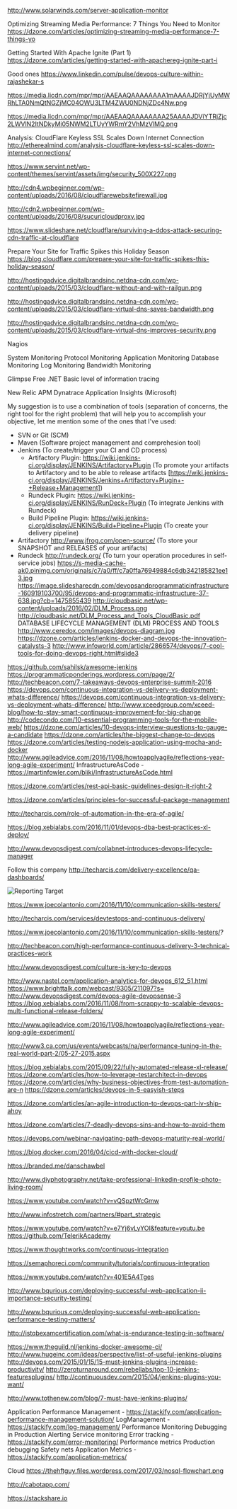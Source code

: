 http://www.solarwinds.com/server-application-monitor


Optimizing Streaming Media Performance: 7 Things You Need to Monitor 
https://dzone.com/articles/optimizing-streaming-media-performance-7-things-yo









Getting Started With Apache Ignite (Part 1)
https://dzone.com/articles/getting-started-with-apachereg-ignite-part-i


Good ones
https://www.linkedin.com/pulse/devops-culture-within-rajashekar-s

https://media.licdn.com/mpr/mpr/AAEAAQAAAAAAAA1mAAAAJDRjYjUyMWRhLTA0NmQtNGZjMC04OWU3LTM4ZWU0NDNjZDc4Nw.png

https://media.licdn.com/mpr/mpr/AAEAAQAAAAAAAA25AAAAJDViYTRjZjc2LWVlN2ItNDkyMi05NWM2LTUyYWRmY2VhMzVlMQ.png

Analysis: CloudFlare Keyless SSL Scales Down Internet Connection
http://etherealmind.com/analysis-cloudflare-keyless-ssl-scales-down-internet-connections/

https://www.servint.net/wp-content/themes/servint/assets/img/security_500X227.png

http://cdn4.wpbeginner.com/wp-content/uploads/2016/08/cloudflarewebsitefirewall.jpg

http://cdn2.wpbeginner.com/wp-content/uploads/2016/08/sucuricloudproxy.jpg

https://www.slideshare.net/cloudflare/surviving-a-ddos-attack-securing-cdn-traffic-at-cloudflare

Prepare Your Site for Traffic Spikes this Holiday Season
https://blog.cloudflare.com/prepare-your-site-for-traffic-spikes-this-holiday-season/

http://hostingadvice.digitalbrandsinc.netdna-cdn.com/wp-content/uploads/2015/03/cloudflare-without-and-with-railgun.png

http://hostingadvice.digitalbrandsinc.netdna-cdn.com/wp-content/uploads/2015/03/cloudflare-virtual-dns-saves-bandwidth.png

http://hostingadvice.digitalbrandsinc.netdna-cdn.com/wp-content/uploads/2015/03/cloudflare-virtual-dns-improves-security.png


Nagios


System Monitoring
Protocol Monitoring
Application Monitoring
Database Monitoring
Log Monitoring
Bandwidth Monitoring


Glimpse Free .NET 
	Basic level of information tracing


New Relic APM
Dynatrace
Application Insights (Microsoft)


My suggestion is to use a combination of tools (separation of concerns, the right tool for the right problem) that will help you to accomplish your objective, let me mention some of the ones that I've used:
* SVN or Git (SCM)
* Maven (Software project management and comprehesion tool)
* Jenkins (To create/trigger your CI and CD process)
  * Artifactory Plugin: https://wiki.jenkins-ci.org/display/JENKINS/Artifactory+Plugin (To promote your artifacts to Artifactory and to be able to release artifacts [https://wiki.jenkins-ci.org/display/JENKINS/Jenkins+Artifactory+Plugin+-+Release+Management])
  * Rundeck Plugin: https://wiki.jenkins-ci.org/display/JENKINS/RunDeck+Plugin (To integrate Jenkins with Rundeck)
  * Build Pipeline Plugin: https://wiki.jenkins-ci.org/display/JENKINS/Build+Pipeline+Plugin (To create your delivery pipeline)
* Artifactory http://www.jfrog.com/open-source/ (To store your SNAPSHOT and RELEASES of your artifacts)
* Rundeck http://rundeck.org/ (To turn your operation procedures in self-service jobs)
https://s-media-cache-ak0.pinimg.com/originals/c7/a0/ff/c7a0ffa76949884c6db342185821ee13.jpg
https://image.slidesharecdn.com/devopsandprogrammaticinfrastructure-160919103700/95/devops-and-programmatic-infrastructure-37-638.jpg?cb=1475855439
http://cloudbasic.net/wp-content/uploads/2016/02/DLM_Process.png
http://cloudbasic.net/DLM_Process_and_Tools_CloudBasic.pdf
DATABASE LIFECYCLE MANAGEMENT (DLM) PROCESS AND TOOLS
http://www.ceredox.com/images/devops-diagram.jpg
https://dzone.com/articles/jenkins-docker-and-devops-the-innovation-catalysts-3
http://www.infoworld.com/article/2866574/devops/7-cool-tools-for-doing-devops-right.html#slide3
	
https://github.com/sahilsk/awesome-jenkins
https://programmaticponderings.wordpress.com/page/2/
http://techbeacon.com/7-takeaways-devops-enterprise-summit-2016
https://devops.com/continuous-integration-vs-delivery-vs-deployment-whats-difference/
https://devops.com/continuous-integration-vs-delivery-vs-deployment-whats-difference/
http://www.xceedgroup.com/xceed-blog/how-to-stay-smart-continuous-improvement-for-big-change
http://codecondo.com/10-essential-programming-tools-for-the-mobile-web/
https://dzone.com/articles/10-devops-interview-questions-to-gauge-a-candidate
https://dzone.com/articles/the-biggest-change-to-devops
https://dzone.com/articles/testing-nodejs-application-using-mocha-and-docker
http://www.agileadvice.com/2016/11/08/howtoapplyagile/reflections-year-long-agile-experiment/
InfrastructureAsCode - https://martinfowler.com/bliki/InfrastructureAsCode.html

https://dzone.com/articles/rest-api-basic-guidelines-design-it-right-2

https://dzone.com/articles/principles-for-successful-package-management

http://techarcis.com/role-of-automation-in-the-era-of-agile/

https://blog.xebialabs.com/2016/11/01/devops-dba-best-practices-xl-deploy/

http://www.devopsdigest.com/collabnet-introduces-devops-lifecycle-manager

Follow this company
http://techarcis.com/delivery-excellence/qa-dashboards/

![Reporting Target](https://richrtesting.files.wordpress.com/2016/11/image.jpeg)

https://www.joecolantonio.com/2016/11/10/communication-skills-testers/

http://techarcis.com/services/devtestops-and-continuous-delivery/

https://www.joecolantonio.com/2016/11/10/communication-skills-testers/?

http://techbeacon.com/high-performance-continuous-delivery-3-technical-practices-work

http://www.devopsdigest.com/culture-is-key-to-devops

http://www.nastel.com/application-analytics-for-devops_612_51.html
https://www.brighttalk.com/webcast/9305/211097?s=
http://www.devopsdigest.com/devops-agile-devopsense-3
https://blog.xebialabs.com/2016/11/08/from-scrappy-to-scalable-devops-multi-functional-release-folders/

http://www.agileadvice.com/2016/11/08/howtoapplyagile/reflections-year-long-agile-experiment/

http://www3.ca.com/us/events/webcasts/na/performance-tuning-in-the-real-world-part-2/05-27-2015.aspx

https://blog.xebialabs.com/2015/09/22/fully-automated-release-xl-release/
https://dzone.com/articles/how-to-leverage-testarchitect-in-devops
https://dzone.com/articles/why-business-objectives-from-test-automation-are-n
https://dzone.com/articles/devops-in-5-easyish-steps

https://dzone.com/articles/an-agile-introduction-to-devops-part-iv-ship-ahoy

https://dzone.com/articles/7-deadly-devops-sins-and-how-to-avoid-them


https://devops.com/webinar-navigating-path-devops-maturity-real-world/

https://blog.docker.com/2016/04/cicd-with-docker-cloud/

https://branded.me/danschawbel


http://www.diyphotography.net/take-professional-linkedin-profile-photo-living-room/


https://www.youtube.com/watch?v=vQSpztWcGmw

http://www.infostretch.com/partners/#part_strategic

https://www.youtube.com/watch?v=e7Yj6vLyYOI&feature=youtu.be
https://github.com/TelerikAcademy

https://www.thoughtworks.com/continuous-integration


https://semaphoreci.com/community/tutorials/continuous-integration

https://www.youtube.com/watch?v=401E5A4Tges

http://www.bqurious.com/deploying-successful-web-application-ii-importance-security-testing/

http://www.bqurious.com/deploying-successful-web-application-performance-testing-matters/


http://istqbexamcertification.com/what-is-endurance-testing-in-software/



https://www.theguild.nl/jenkins-docker-awesome-ci/
http://www.hugeinc.com/ideas/perspective/list-of-useful-jenkins-plugins
http://devops.com/2015/01/15/15-must-jenkins-plugins-increase-productivity/
http://zeroturnaround.com/rebellabs/top-10-jenkins-featuresplugins/
http://continuousdev.com/2015/04/jenkins-plugins-you-want/

http://www.tothenew.com/blog/7-must-have-jenkins-plugins/

Application Performance Management - https://stackify.com/application-performance-management-solution/
LogManagement - https://stackify.com/log-management/
Performance Monitoring
Debugging in Production
Alerting
Service monitoring
Error tracking - https://stackify.com/error-monitoring/
Performance metrics
Production debugging
Safety nets
Application Metrics - https://stackify.com/application-metrics/


Cloud
https://thehftguy.files.wordpress.com/2017/03/nosql-flowchart.png





http://cabotapp.com/

https://stackshare.io


